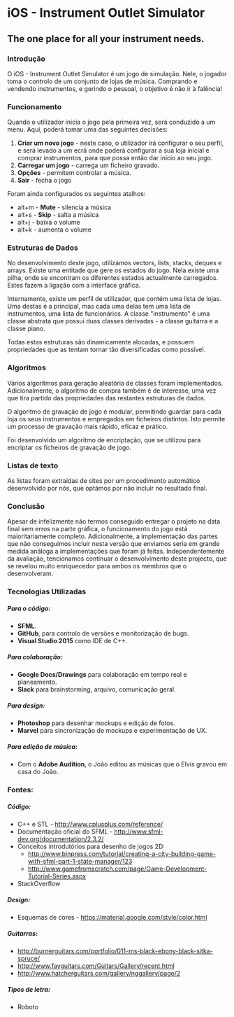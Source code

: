 # iOS - Instrument Outlet Simulator
## The one place for all your instrument needs.


### Introdução
O iOS - Instrument Outlet Simulator é um jogo de simulação. Nele, o jogador toma o controlo de um conjunto de lojas de música. Comprando e vendendo instrumentos, e gerindo o pessoal, o objetivo é não ir à falência!

### Funcionamento
Quando o utilizador inicia o jogo pela primeira vez, será conduzido a um menu. Aqui, poderá tomar uma das seguintes decisões:

1. **Criar um novo jogo** - neste caso, o utilizador irá configurar o seu perfil, e será levado a um ecrã onde poderá configurar a sua loja inicial e comprar instrumentos, para que possa então dar início ao seu jogo.
2. **Carregar um jogo** - carrega um ficheiro gravado.
3. **Opções** - permitem controlar a música.
4. **Sair** - fecha o jogo

Foram ainda configurados os seguintes atalhos:
- alt+m - **Mute** - silencia a música
- alt+s - **Skip** - salta a música
- alt+j - baixa o volume
- alt+k - aumenta o volume

### Estruturas de Dados
No desenvolvimento deste jogo, utilizámos vectors, lists, stacks, deques e arrays. Existe uma entitade que gere os estados do jogo. Nela existe uma pilha, onde se encontram os diferentes estados actualmente carregados. Estes fazem a ligação com a interface gráfica.

Internamente, existe um perfil de utilizador, que contém uma lista de lojas. Uma destas é a principal, mas cada uma delas tem uma lista de instrumentos, uma lista de funcionários. A classe "instrumento" é uma classe abstrata que possui duas classes derivadas - a classe guitarra e a classe piano.

Todas estas estruturas são dinamicamente alocadas, e possuem propriedades que as tentam tornar tão diversificadas como possível.

### Algoritmos
Vários algoritmos para geração aleatória de classes foram implementados. Adicionalmente, o algoritmo de compra também é de interesse, uma vez que tira partido das propriedades das restantes estruturas de dados.

O algoritmo de gravação de jogo é modular, permitindo guardar para cada loja os seus instrumentos e empregados em ficheiros distintos. Isto permite um processo de gravação mais rápido, eficaz e prático.

Foi desenvolvido um algoritmo de encriptação, que se utilizou para encriptar os ficheiros de gravação de jogo.

### Listas de texto
As listas foram extraídas de sites por um procedimento automático desenvolvido por nós, que optámos por não incluir no resultado final.

### Conclusão
Apesar de infelizmente não termos conseguido entregar o projeto na data final sem erros na parte gráfica, o funcionamento do jogo está maioritariamente completo. Adicionalmente, a implementação das partes que não conseguimos incluir nesta versão que enviamos seria em grande medida análoga a implementações que foram já feitas.
Independentemente da avaliação, tencionamos continuar o desenvolvimento deste projecto, que se revelou muito enriquecedor para ambos os membros que o desenvolveram.


### Tecnologias Utilizadas

##### Para o código:
- **SFML**.
- **GitHub**, para controlo de versões e monitorização de bugs.
- **Visual Studio 2015** como IDE de C++.
 
##### Para colaboração:
- **Google Docs/Drawings** para colaboração em tempo real e planeamento.
- **Slack** para brainstorming, arquivo, comunicação geral.

##### Para design:
- **Photoshop** para desenhar mockups e edição de fotos.
- **Marvel** para sincronização de mockups e experimentação de UX.

##### Para edição de música:
- Com o **Adobe Audition**, o João editou as músicas que o Elvis gravou em casa do João.
 

### Fontes:
##### Código:
- C++ e STL - http://www.cplusplus.com/reference/
- Documentação oficial do SFML - http://www.sfml-dev.org/documentation/2.3.2/
- Conceitos introdutórios para desenho de jogos 2D:
  - http://www.binpress.com/tutorial/creating-a-city-building-game-with-sfml-part-1-state-manager/123
  - http://www.gamefromscratch.com/page/Game-Development-Tutorial-Series.aspx
- StackOverflow

##### Design:
- Esquemas de cores - https://material.google.com/style/color.html

##### Guitarras:
- http://burnerguitars.com/portfolio/011-ms-black-ebony-black-sitka-spruce/
- http://www.fayguitars.com/Guitars/Gallery/recent.html
- http://www.hatcherguitars.com/gallery/nggallery/page/2

##### Tipos de letra:
- Roboto
